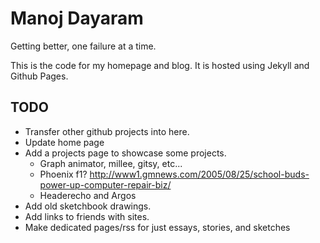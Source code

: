 Manoj Dayaram
===============

Getting better, one failure at a time.

This is the code for my homepage and blog.  It is hosted using Jekyll and Github
Pages.

## TODO

* Transfer other github projects into here.
* Update home page
* Add a projects page to showcase some projects.
	* Graph animator, millee, gitsy, etc...
	* Phoenix f1? http://www1.gmnews.com/2005/08/25/school-buds-power-up-computer-repair-biz/
	* Headerecho and Argos
* Add old sketchbook drawings.
* Add links to friends with sites.
* Make dedicated pages/rss for just essays, stories, and sketches
